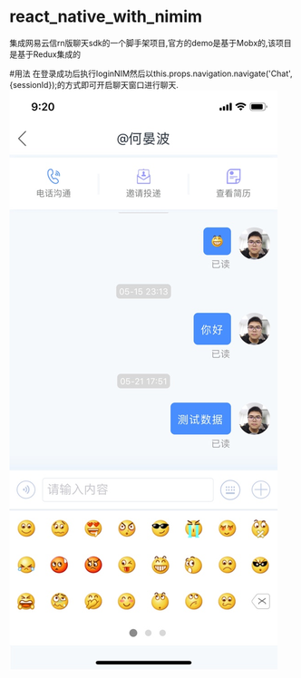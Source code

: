 # react_native_with_nimim
集成网易云信rn版聊天sdk的一个脚手架项目,官方的demo是基于Mobx的,该项目是基于Redux集成的

#用法
在登录成功后执行loginNIM然后以this.props.navigation.navigate('Chat', {sessionId});的方式即可开启聊天窗口进行聊天.
![image](./shot.png)
